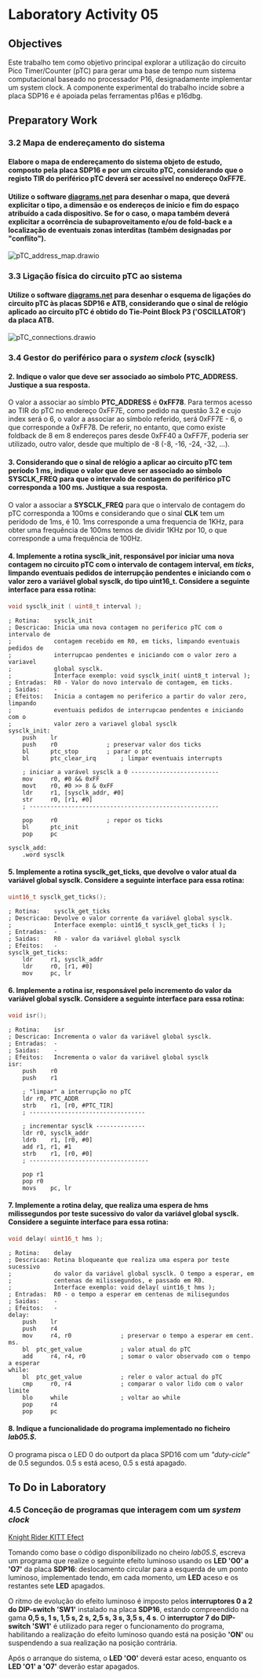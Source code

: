 # Laboratory Activity 05

## Objectives

Este trabalho tem como objetivo principal explorar a utilização do circuito Pico Timer/Counter (pTC) para gerar uma base de tempo num sistema computacional baseado no processador P16, designadamente implementar um system clock. A componente experimental do trabalho incide sobre a placa SDP16 e é apoiada pelas ferramentas p16as e p16dbg.

## Preparatory Work

### 3.2 Mapa de endereçamento do sistema

#### Elabore o mapa de endereçamento do sistema objeto de estudo, composto pela placa SDP16 e por um circuito pTC, considerando que o registo TIR do periférico pTC deverá ser acessível no endereço 0xFF7E.

#### Utilize o software [diagrams.net](https://www.diagrams.net/) para desenhar o mapa, que deverá explicitar o tipo, a dimensão e os endereços de início e fim do espaço atribuído a cada dispositivo. Se for o caso, o mapa também deverá explicitar a ocorrência de subaproveitamento e/ou de fold-back e a localização de eventuais zonas interditas (também designadas por "conflito").

![pTC_address_map.drawio](../../images/pTC_address_map.drawio.png)

### 3.3 Ligação física do circuito pTC ao sistema

#### Utilize o software [diagrams.net](https://www.diagrams.net/) para desenhar o esquema de ligações do circuito pTC às placas SDP16 e ATB, considerando que o sinal de relógio aplicado ao circuito pTC é obtido do Tie-Point Block P3 ('OSCILLATOR') da placa ATB.

![pTC_connections.drawio](../../images/pTC_connections.drawio.png)



### 3.4 Gestor do periférico para o *system clock* (sysclk)

#### 2. Indique o valor que deve ser associado ao símbolo **PTC_ADDRESS**. Justique a sua resposta.

O valor a associar ao símblo **PTC_ADDRESS** é **0xFF78**. Para termos acesso ao TIR do pTC no endereço 0xFF7E, como pedido na questão 3.2 e cujo index será o 6, o valor a associar ao símbolo referido, será 0xFF7E - 6, o que corresponde a 0xFF78. De referir, no entanto, que como existe foldback de 8 em 8 endereços pares desde 0xFF40 a 0xFF7F, poderia ser utilizado, outro valor, desde que multiplo de -8 (-8, -16, -24, -32, ...).

#### 3. Considerando que o sinal de relógio a aplicar ao circuito pTC tem período 1 ms, indique o valor que deve ser associado ao símbolo **SYSCLK_FREQ** para que o intervalo de contagem do periférico pTC corresponda a 100 ms. Justique a sua resposta.

O valor a associar a **SYSCLK_FREQ** para que o intervalo de contagem do pTC corresponda a 100ms e considerando que o sinal **CLK** tem um perídodo de 1ms, é 10.  1ms corresponde a uma frequencia de 1KHz, para obter uma frequência de 100ms temos de dividir 1KHz por 10, o que corresponde a uma frequência de 100Hz.

#### 4. Implemente a rotina **sysclk_init**, responsável por iniciar uma nova contagem no circuito pTC com o intervalo de contagem interval, em *ticks*, limpando eventuais pedidos de interrupção pendentes e iniciando com o valor zero a variável global **sysclk**, do tipo **uint16_t**. Considere a seguinte interface para essa rotina:

```c
void sysclk_init ( uint8_t interval );
```

```assembly
; Rotina:    sysclk_init
; Descricao: Inicia uma nova contagem no periferico pTC com o intervalo de
;            contagem recebido em R0, em ticks, limpando eventuais pedidos de
;            interrupcao pendentes e iniciando com o valor zero a variavel
;            global sysclk.
;            Interface exemplo: void sysclk_init( uint8_t interval );
; Entradas:  R0 - Valor do novo intervalo de contagem, em ticks.
; Saidas:    -
; Efeitos:   Inicia a contagem no periferico a partir do valor zero, limpando
;            eventuais pedidos de interrupcao pendentes e iniciando com o
;            valor zero a variavel global sysclk
sysclk_init:
	push 	lr
	push 	r0 				; preservar valor dos ticks	
	bl 		ptc_stop 		; parar o ptc
	bl 		ptc_clear_irq		; limpar eventuais interrupts	

	; iniciar a varável sysclk a 0 -------------------------
	mov 	r0, #0 && 0xFF
	movt 	r0, #0 >> 8 & 0xFF
	ldr     r1, [sysclk_addr, #0]
	str 	r0, [r1, #0]
	; ------------------------------------------------------
	
	pop 	r0 				; repor os ticks
	bl 		ptc_init
	pop 	pc

sysclk_add:
	.word sysclk
```



#### 5. Implemente a rotina **sysclk_get_ticks**, que devolve o valor atual da variável global **sysclk**. Considere a seguinte interface para essa rotina:

```c
uint16_t sysclk_get_ticks();
```

```assembly
; Rotina:    sysclk_get_ticks
; Descricao: Devolve o valor corrente da variável global sysclk.
;            Interface exemplo: uint16_t sysclk_get_ticks ( );
; Entradas:  -
; Saidas:    R0 - valor da variável global sysclk
; Efeitos:   -
sysclk_get_ticks:
	ldr     r1, sysclk_addr
	ldr 	r0, [r1, #0]
	mov 	pc, lr
```



#### 6. Implemente a rotina **isr**, responsável pelo incremento do valor da variável global **sysclk**. Considere a seguinte interface para essa rotina:

```c
void isr();
```

```assembly
; Rotina:    isr
; Descricao: Incrementa o valor da variável global sysclk.
; Entradas:  -
; Saidas:    -
; Efeitos:   Incrementa o valor da variável global sysclk
isr:
	push	r0
	push	r1

	; "limpar" a interrupção no pTC
	ldr	r0, PTC_ADDR
	strb	r1, [r0, #PTC_TIR]
	; ---------------------------------

	; incrementar sysclk --------------
	ldr	r0, sysclk_addr
	ldrb	r1, [r0, #0]
	add	r1, r1, #1
	strb	r1, [r0, #0]
	; ----------------------------------

	pop	r1
	pop	r0
	movs	pc, lr
```



#### 7. Implemente a rotina **delay**, que realiza uma espera de **hms** milissegundos por teste sucessivo do valor da variável global **sysclk**. Considere a seguinte interface para essa rotina:

```c
void delay( uint16_t hms );
```

``` assembly
; Rotina:    delay
; Descricao: Rotina bloqueante que realiza uma espera por teste sucessivo
;            do valor da variável global sysclk. O tempo a esperar, em
;            centenas de milissegundos, e passado em R0.
;            Interface exemplo: void delay( uint16_t hms );
; Entradas:  R0 - o tempo a esperar em centenas de milisegundos
; Saidas:    -
; Efeitos:   -
delay:
	push 	lr
	push 	r4
	mov 	r4, r0				; preservar o tempo a esperar em cent. ms.
	bl 	ptc_get_value			; valor atual do pTC
	add 	r4, r4, r0			; somar o valor observado com o tempo a esperar
while:
	bl 	ptc_get_value			; reler o valor actual do pTC
	cmp 	r0, r4				; comparar o valor lido com o valor limite
	blo 	while				; voltar ao while
	pop 	r4
	pop 	pc
```



#### 8. Indique a funcionalidade do programa implementado no ficheiro *lab05.S*.

O programa pisca o LED 0 do outport da placa SPD16 com um *"duty-cicle"* de 0.5 segundos. 0.5 s está aceso, 0.5 s está apagado.



## To Do in Laboratory

### 4.5  Conceção de programas que interagem com um *system clock*

[Knight Rider KITT Efect](https://www.youtube.com/watch?v=wkRXQpzOe3c)

Tomando como base o código disponibilizado no cheiro *lab05.S*, escreva um programa que realize o seguinte efeito luminoso usando os **LED 'O0' a 'O7'** da placa **SDP16**: deslocamento circular para a esquerda de um ponto luminoso, implementado tendo, em cada momento, um **LED** aceso e os restantes sete **LED** apagados. 

O ritmo de evolução do efeito luminoso é imposto pelos **interruptores 0 a 2 do DIP-switch 'SW1'** instalado na placa **SDP16**, estando compreendido na gama **0,5 s, 1 s, 1,5 s, 2 s, 2,5 s, 3 s, 3,5 s, 4 s**. O **interruptor 7 do DIP-switch 'SW1'** é utilizado para reger o funcionamento do programa, habilitando a realização do efeito luminoso quando está na posição **'ON'** ou suspendendo a sua realização na posição contrária. 

Após o arranque do sistema, o **LED 'O0'** deverá estar aceso, enquanto os **LED 'O1' a 'O7'** deverão estar apagados.

